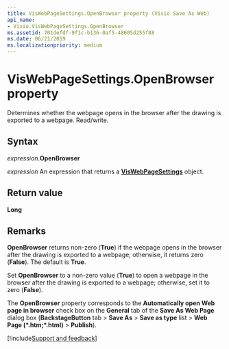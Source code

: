 ```yaml
---
title: VisWebPageSettings.OpenBrowser property (Visio Save As Web)
api_name:
- Visio.VisWebPageSettings.OpenBrowser
ms.assetid: 701defdf-9f1c-b136-0af5-48605d255f88
ms.date: 06/21/2019
ms.localizationpriority: medium
---
```



# VisWebPageSettings.OpenBrowser property

Determines whether the webpage opens in the browser after the drawing is exported to a webpage. Read/write.


## Syntax

_expression_.**OpenBrowser**

_expression_ An expression that returns a **[VisWebPageSettings](Visio.VisWebPageSettings.md)** object.


## Return value

**Long**


## Remarks

**OpenBrowser** returns non-zero (**True**) if the webpage opens in the browser after the drawing is exported to a webpage; otherwise, it returns zero (**False**). The default is **True**.

Set **OpenBrowser** to a non-zero value (**True**) to open a webpage in the browser after the drawing is exported to a webpage; otherwise, set it to zero (**False**).

The **OpenBrowser** property corresponds to the **Automatically open Web page in browser** check box on the **General** tab of the **Save As Web Page** dialog box (**BackstageButton** tab > **Save As** > **Save as type** list > **Web Page (\*.htm;\*.html)** > **Publish**).

[!include[Support and feedback](~/includes/feedback-boilerplate.md)]